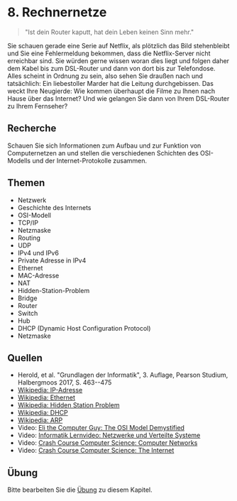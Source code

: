 # 8. Rechnernetze

> "Ist dein Router kaputt, hat dein Leben keinen Sinn mehr."

Sie schauen gerade eine Serie auf Netflix, als plötzlich das Bild stehenbleibt und Sie eine Fehlermeldung bekommen, dass die Netflix-Server nicht erreichbar sind. Sie würden gerne wissen woran dies liegt und folgen daher dem Kabel bis zum DSL-Router und dann von dort bis zur Telefondose. Alles scheint in Ordnung zu sein, also sehen Sie draußen nach und tatsächlich: Ein liebestoller Marder hat die Leitung durchgebissen. Das weckt Ihre Neugierde: Wie kommen überhaupt die Filme zu Ihnen nach Hause über das Internet? Und wie gelangen Sie dann von Ihrem DSL-Router zu Ihrem Fernseher?

## Recherche

Schauen Sie sich Informationen zum Aufbau und zur Funktion von Computernetzen an und stellen die verschiedenen Schichten des OSI-Modells und der Internet-Protokolle zusammen.

## Themen

  - Netzwerk
  - Geschichte des Internets
  - OSI-Modell
  - TCP/IP
  - Netzmaske
  - Routing
  - UDP
  - IPv4 und IPv6
  - Private Adresse in IPv4
  - Ethernet
  - MAC-Adresse
  - NAT
  - Hidden-Station-Problem
  - Bridge
  - Router
  - Switch
  - Hub
  - DHCP (Dynamic Host Configuration Protocol)
  - Netzmaske

## Quellen

  * Herold, et al. "Grundlagen der Informatik", 3. Auflage, Pearson Studium, Halbergmoos 2017, S. 463--475
  * [Wikipedia: IP-Adresse](https://de.wikipedia.org/wiki/IP-Adresse)
  * [Wikipedia: Ethernet](https://de.wikipedia.org/wiki/Ethernet)
  * [Wikipedia: Hidden Station Problem](https://de.wikipedia.org/wiki/Carrier_Sense_Multiple_Access/Collision_Avoidance#Hidden-Station-Problem)
  * [Wikipedia: DHCP](https://de.wikipedia.org/wiki/Dynamic_Host_Configuration_Protocol)
  * [Wikipedia: ARP](https://de.wikipedia.org/wiki/Address_Resolution_Protocol)
  * Video: [Eli the Computer Guy: The OSI Model Demystified](https://youtu.be/HEEnLZV2wGI)
  * Video: [ Informatik Lernvideo: Netzwerke und Verteilte Systeme](https://youtu.be/UCj3NpoUWys)
  * Video: [Crash Course Computer Science: Computer Networks](https://youtu.be/3QhU9jd03a0)
  * Video: [Crash Course Computer Science: The Internet](https://youtu.be/AEaKrq3SpW8)
  

## Übung

Bitte bearbeiten Sie die [Übung](exercise.md) zu diesem Kapitel.

